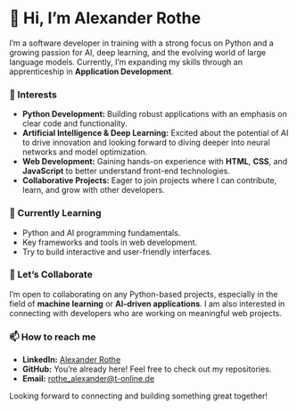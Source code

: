 # 👋 Hi, I’m Alexander Rothe

I’m a software developer in training with a strong focus on Python and a growing passion for AI, deep learning, and the evolving world of large language models. Currently, I’m expanding my skills through an apprenticeship in **Application Development**.

### 👀 Interests
- **Python Development:** Building robust applications with an emphasis on clear code and functionality.
- **Artificial Intelligence & Deep Learning:** Excited about the potential of AI to drive innovation and looking forward to diving deeper into neural networks and model optimization.
- **Web Development:** Gaining hands-on experience with **HTML**, **CSS**, and **JavaScript** to better understand front-end technologies.
- **Collaborative Projects:** Eager to join projects where I can contribute, learn, and grow with other developers.

### 🌱 Currently Learning
- Python and AI programming fundamentals.
- Key frameworks and tools in web development.
- Try to build interactive and user-friendly interfaces.

### 💼 Let’s Collaborate
I’m open to collaborating on any Python-based projects, especially in the field of **machine learning** or **AI-driven applications**. I am also interested in connecting with developers who are working on meaningful web projects.

### 📫 How to reach me
- **LinkedIn:** [Alexander Rothe](https://www.linkedin.com/in/alexander-rothe-84ab112b6/)
- **GitHub:** You’re already here! Feel free to check out my repositories.
- **Email:** [rothe_alexander@t-online.de](mailto:rothe_alexander@t-online.de)

Looking forward to connecting and building something great together!
